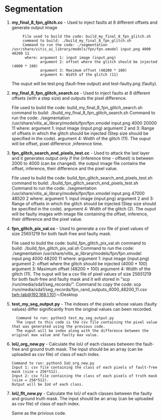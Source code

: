 # Segmentation
1. **my_final_8_fpn_glitch.cc** - Used to inject faults at 8 different offsets and generate output image

            File used to build the code: build_my_final_8_fpn_glitch.sh
            command to build: ./build_my_final_8_fpn_glitch.sh
            Command to run the code: ./segmentation /usr/share/vitis_ai_library/models/fpn/fpn.xmodel input.png 4000 48200 11
             where: argument 1: input image (input.png)
                    argument 2: offset where the glitch should be injected (4000 * 100)
                    argument 3: Maximum offset (48200 * 100)
                    argument 4: Width of the glitch (11)
     The ouput will be test.png (fault-free output) and test-faulty.png (faulty).
   
3. **my_final_8_fpn_glitch_search.cc** - Used to inject faults at 8 different offsets (with a step size) and outputs the pixel difference.

      File used to build the code: build_my_final_8_fpn_glitch_search.sh
      command to build: ./build_my_final_8_fpn_glitch_search.sh
      Command to run the code: ./segmentation /usr/share/vitis_ai_library/models/fpn/fpn.xmodel input.png 4000 20000 11
             where: argument 1: input image (input.png)
                    argument 2 and 3: Range of offsets in which the glitch should be injected (Step size should be specified in the code).
                    argument 4: Width of the glitch (11).
     The ouput will be offset, pixel difference ,inference time.
   
4. **fpn_glitch_search_end_pixels_test.cc** - Used to attack the last layer and it generates output only if the (inference time - offsest) is between 2000 to 4000 (can be changed). the output image file contains the offset, inference, their difference and the pixel value.

      File used to build the code: build_fpn_glitch_search_end_pixels_test.sh
      command to build: ./build_fpn_glitch_search_end_pixels_test.sh
      Command to run the code: ./segmentation /usr/share/vitis_ai_library/models/fpn/fpn.xmodel input.png 47000 48520 2
             where: argument 1: input image (input.png)
                    argument 2 and 3: Range of offsets in which the glitch should be injected (Step size should be specified in the code).
                    argument 4: Width of the glitch (2).
     The ouput will be faulty images with image file containing the offset, inference, their difference and the pixel value.
   
5. **fpn_glitch_pix_val.cc** - Used to generate a csv file of pixel values of size 256*512*19 for both fault-free and faulty mask. 

   File used to build the code: build_fpn_glitch_pix_val.sh
      command to build: ./build_fpn_glitch_pix_val.sh
      Command to run the code: ./segmentation /usr/share/vitis_ai_library/models/fpn/fpn.xmodel input.png 4000 48200 11
             where: argument 1: input image (input.png)
                    argument 2: offset where the glitch should be injected (4000 * 100)
                    argument 3: Maximum offset (48200 * 100)
                    argument 4: Width of the glitch (11).
     The ouput will be a csv file of pixel values of size 256*512*19 for both fault-free and faulty mask and it will stored in "scp /run/media/sda1/seg_records/".
     Command to copy the code: scp /run/media/sda1/seg_records/fpn_rand_outputs_4000_48200_11.csv twh-lab@192.168.1.101:~/Desktop
   
7. **test_my_seg_output.py** - The indexes of the pixels whose values (faulty values) differ significantly from the original values can been recorded.

         Command to run: python3 test_my_seg_output.py
         The input to this code is the csv file containing the pixel value that was generated using the previous code.
         The ouput will be index along with the difference between the original max value and faulty max value.
   
9. **IoU_org_new.py** - Calculate the IoU of each classes between the fault-free and ground truth mask. The input should be an array (can be uploaded as csv file) of class of each index.

       Command to run: python3 IoU_org_new.py
       Input 1: csv file containing the class of each pixels of fault-free mask (size = 256*512).
       Input 2: csv file containing the class of each pixels of truth mask (size = 256*512).
       Output will be IoU of each class.
   
12. **IoU_flt_new.py** - Calculate the IoU of each classes between the faulty and ground truth mask. The input should be an array (can be uploaded as csv file) of class of each index.

    Same as the privious code. 
